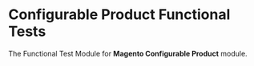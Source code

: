 # Configurable Product Functional Tests

The Functional Test Module for **Magento Configurable Product** module.
